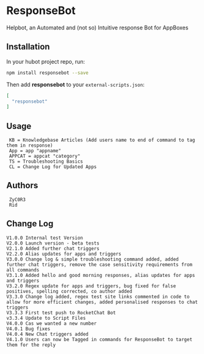 # ResponseBot
Helpbot, an Automated and (not so) Intuitive response Bot for AppBoxes

## Installation

In your hubot project repo, run:

``` bash
npm install responsebot --save
```

Then add **responsebot** to your `external-scripts.json`:

``` json
[
  "responsebot"
]
```

## Usage

```
 KB = Knowledgebase Articles (Add users name to end of command to tag them in response)
 App = app "appname"
 APPCAT = appcat "category"
 TS = Troubleshooting Basics
 CL = Change Log for Updated Apps
```

## Authors

```
 ZyC0R3
 Rid
```

## Change Log

```
V1.0.0 Internal test Version
V2.0.0 Launch version - beta tests
V2.1.0 Added further chat triggers
V2.2.0 Alias updates for apps and triggers
V3.0.0 Change log & simple troubleshooting command added, added further chat triggers, remove the case sensitivity requirements from all commands
V3.1.0 Added hello and good morning responses, alias updates for apps and triggers
V3.2.0 Regex update for apps and triggers, bug fixed for false positives, spelling corrected, co author added
V3.3.0 Change log added, regex test site links commented in code to allow for more efficient changes, added personalised responses to chat triggers
V3.3.3 First test push to RocketChat Bot
v3.3.4 Update to Script Files
V4.0.0 Cas we wanted a new number
V4.0.1 Bug fixes
V4.0.4 New Chat triggers added
V4.1.0 Users can now be Tagged in commands for ResponseBot to target them for the reply
```
